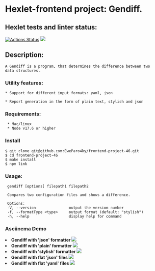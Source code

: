# Hexlet-frontend project: Gendiff.

## Hexlet tests and linter status:
[![Actions Status](https://github.com/EweParo4ky/frontend-project-46/workflows/hexlet-check/badge.svg)](https://github.com/EweParo4ky/frontend-project-46/actions)
<a href="https://codeclimate.com/github/EweParo4ky/frontend-project-46/maintainability"><img src="https://api.codeclimate.com/v1/badges/3a503d563131a3c7643d/maintainability" /></a>

## Description:
    A Gendiff is a program, that determines the difference between two data structures.
### Utility features:
      
    * Support for different input formats: yaml, json
     
    * Report generation in the form of plain text, stylish and json
    
 
 ### Requirements:
      
     * Mac/linux
     * Node v17.6 or higher
       
  ### Install
    $ git clone git@github.com:EweParo4ky/frontend-project-46.git
    $ cd frontend-project-46
    $ make install
    $ npm link

### Usage:
     gendiff [options] filepath1 filepath2
     
     Compares two configuration files and shows a difference.
     
     Options:
     -V, --version               output the version number
     -f, --formatType <type>     output format (default: "stylish")
     -h, --help                  display help for command

  
### Asciinema Demo
<li><b>Gendiff with 'json' formatter
<a href="https://asciinema.org/a/NZIGke1Lj8VTDb66KJV0hKHVE" target="_blank"><img src="https://asciinema.org/a/NZIGke1Lj8VTDb66KJV0hKHVE.svg" /></a></li>
<li><b>Gendiff with 'plain' formatter
<a href="https://asciinema.org/a/sHuLgo0en1g5ZgCvzO5jKl6Jl" target="_blank"><img src="https://asciinema.org/a/sHuLgo0en1g5ZgCvzO5jKl6Jl.svg" /></a></li>
<li><b>Gendiff with 'stylish' formatter
<a href="https://asciinema.org/a/sSjPc7qlRxybvBQAfyz1dCFIu" target="_blank"><img src="https://asciinema.org/a/sSjPc7qlRxybvBQAfyz1dCFIu.svg" /></a></li>
<li><b>Gendiff with flat 'json' files
<a href="https://asciinema.org/a/JOKkuhHo1AMgJsf9dkQpHSpYh" target="_blank"><img src="https://asciinema.org/a/JOKkuhHo1AMgJsf9dkQpHSpYh.svg" /></a></li>
<li><b>Gendiff with flat 'yaml' files
<a href="https://asciinema.org/a/A7JIRSZuxsAcAyvpqlxpTJ98T" target="_blank"><img src="https://asciinema.org/a/A7JIRSZuxsAcAyvpqlxpTJ98T.svg" /></a></li>
</ul2>
